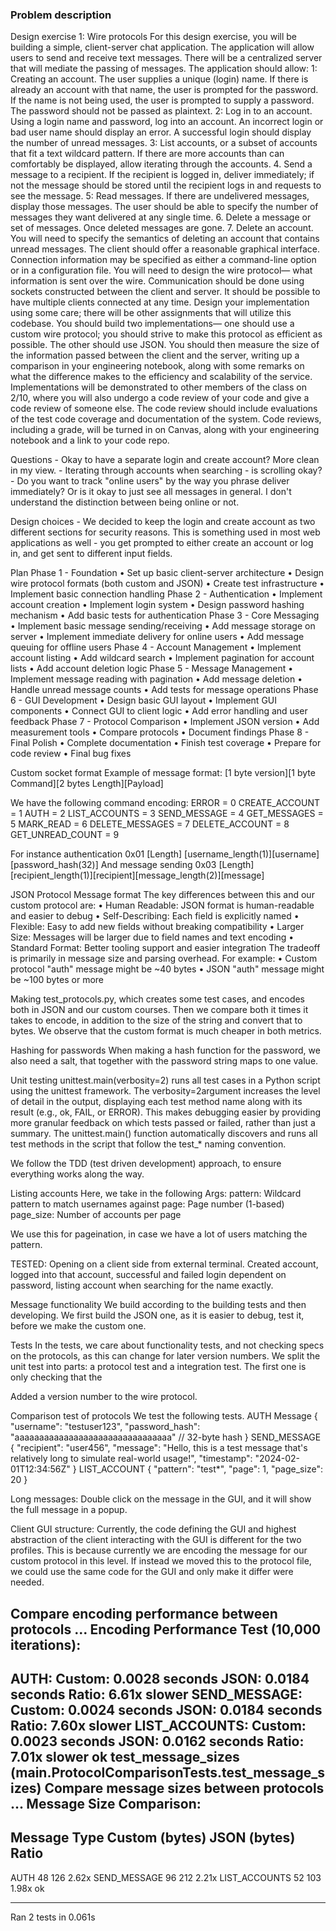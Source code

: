 ### Problem description
Design exercise 1: Wire protocols
For this design exercise, you will be building a simple, client-server chat application. The application will allow users to send and receive text messages. There will be a centralized server that will mediate the passing of messages. The application should allow:
1: Creating an account. The user supplies a unique (login) name. If there is already an account with that name, the user is prompted for the password. If the name is not being used, the user is prompted to supply a password. The password should not be passed as plaintext.
2: Log in to an account. Using a login name and password, log into an account. An incorrect login or bad user name should display an error. A successful login should display the number of unread messages.
3: List accounts, or a subset of accounts that fit a text wildcard pattern. If there are more accounts than can comfortably be displayed, allow iterating through the accounts.
4. Send a message to a recipient. If the recipient is logged in, deliver immediately; if not the message should be stored until the recipient logs in and requests to see the message.
5: Read messages. If there are undelivered messages, display those messages. The user should be able to specify the number of messages they want delivered at any single time.
6. Delete a message or set of messages. Once deleted messages are gone.
7. Delete an account. You will need to specify the semantics of deleting an account that contains unread messages.
The client should offer a reasonable graphical interface. Connection information may be specified as either a command-line option or in a configuration file.
You will need to design the wire protocol— what information is sent over the wire. Communication should be done using sockets constructed between the client and server. It should be possible to have multiple clients connected at any time. Design your implementation using some care; there will be other assignments that will utilize this codebase.
You should build two implementations— one should use a custom wire protocol; you should strive to make this protocol as efficient as possible. The other should use JSON. You should then measure the size of the information passed between the client and the server, writing up a comparison in your engineering notebook, along with some remarks on what the difference makes to the efficiency and scalability of the service.
Implementations will be demonstrated to other members of the class on 2/10, where you will also undergo a code review of your code and give a code review of someone else. The code review should include evaluations of the test code coverage and documentation of the system. Code reviews, including a grade, will be turned in on Canvas, along with your engineering notebook and a link to your code repo.

Questions
	- Okay to have a separate login and create account? More clean in my view.
	- Iterating through accounts when searching - is scrolling okay?
	- Do you want to track "online users" by the way you phrase deliver immediately? Or is it okay to just see all messages in general. I don't understand the distinction between being online or not.


Design choices
	- We decided to keep the login and create account as two different sections for security reasons. This is something used in most web applications as well - you get prompted to either create an account or log in, and get sent to different input fields.


Plan
Phase 1 - Foundation 
	• Set up basic client-server architecture
	• Design wire protocol formats (both custom and JSON)
	• Create test infrastructure
	• Implement basic connection handling
Phase 2 - Authentication 
	• Implement account creation
	• Implement login system
	• Design password hashing mechanism
	• Add basic tests for authentication
Phase 3 - Core Messaging 
	• Implement basic message sending/receiving
	• Add message storage on server
	• Implement immediate delivery for online users
	• Add message queuing for offline users
Phase 4 - Account Management 
	• Implement account listing
	• Add wildcard search
	• Implement pagination for account lists
	• Add account deletion logic
Phase 5 - Message Management 
	• Implement message reading with pagination
	• Add message deletion
	• Handle unread message counts
	• Add tests for message operations
Phase 6 - GUI Development 
	• Design basic GUI layout
	• Implement GUI components
	• Connect GUI to client logic
	• Add error handling and user feedback
Phase 7 - Protocol Comparison 
	• Implement JSON version
	• Add measurement tools
	• Compare protocols
	• Document findings
Phase 8 - Final Polish 
	• Complete documentation
	• Finish test coverage
	• Prepare for code review
	• Final bug fixes


Custom socket format
Example of message format:
[1 byte version][1 byte Command][2 bytes Length][Payload]

We have the following command encoding:
    ERROR = 0
    CREATE_ACCOUNT = 1
    AUTH = 2
    LIST_ACCOUNTS = 3
    SEND_MESSAGE = 4
    GET_MESSAGES = 5
    MARK_READ = 6
    DELETE_MESSAGES = 7
    DELETE_ACCOUNT = 8
    GET_UNREAD_COUNT = 9

For instance authentication
0x01 [Length] [username_length(1)][username][password_hash(32)]
And message sending
0x03 [Length] [recipient_length(1)][recipient][message_length(2)][message]


JSON Protocol Message format
The key differences between this and our custom protocol are:
	• Human Readable: JSON format is human-readable and easier to debug
	• Self-Describing: Each field is explicitly named
	• Flexible: Easy to add new fields without breaking compatibility
	• Larger Size: Messages will be larger due to field names and text encoding
	• Standard Format: Better tooling support and easier integration
The tradeoff is primarily in message size and parsing overhead. For example:
	• Custom protocol "auth" message might be ~40 bytes
	• JSON "auth" message might be ~100 bytes or more


Making test_protocols.py, which creates some test cases, and encodes both in JSON and our custom courses. Then we compare both it times it takes to encode, in addition to the size of the string and convert that to bytes. We observe that the custom format is much cheaper in both metrics.

Hashing for passwords
When making a hash function for the password, we also need a salt, that together with the password string maps to one value.

Unit testing
unittest.main(verbosity=2) runs all test cases in a Python script using the unittest framework. The verbosity=2argument increases the level of detail in the output, displaying each test method name along with its result (e.g., ok, FAIL, or ERROR). This makes debugging easier by providing more granular feedback on which tests passed or failed, rather than just a summary. The unittest.main() function automatically discovers and runs all test methods in the script that follow the test_* naming convention.

We follow the TDD (test driven development) approach, to ensure everything works along the way.


Listing accounts
Here, we take in the following Args:
            pattern: Wildcard pattern to match usernames against
            page: Page number (1-based)
            page_size: Number of accounts per page

We use this for pageination, in case we have a lot of users matching the pattern.


TESTED:
Opening on a client side from external terminal. Created account, logged into that account, successful and failed login dependent on password, listing account when searching for the name exactly.


Message functionality
We build according to the building tests and then developing. We first build the JSON one, as it is easier to debug, test it, before we make the custom one.



Tests
In the tests, we care about functionality tests, and not checking specs on the protocols, as this can change for later version numbers. We split the unit test into parts: a protocol test and a integration test. The first one is only checking that the 

Added a version number to the wire protocol.


Comparison test of protocols
We test the following tests.
AUTH Message
{
    "username": "testuser123",
    "password_hash": "aaaaaaaaaaaaaaaaaaaaaaaaaaaaaaaa"  // 32-byte hash
}
SEND_MESSAGE
{
    "recipient": "user456",
    "message": "Hello, this is a test message that's relatively long to simulate real-world usage!",
    "timestamp": "2024-02-01T12:34:56Z"
}
LIST_ACCOUNT
{
    "pattern": "test*",
    "page": 1,
    "page_size": 20
}


Long messages: Double click on the message in the GUI, and it will show the full message in a popup.

Client GUI structure: Currently, the code defining the GUI and highest abstraction of the client interacting with the GUI is different for the two profiles. This is because currently we are encoding the message for our custom protocol in this level. If instead we moved this to the protocol file, we could use the same code for the GUI and only make it differ were needed.



Compare encoding performance between protocols ... 
Encoding Performance Test (10,000 iterations):
------------------------------------------------------------
AUTH:
  Custom: 0.0028 seconds
  JSON:   0.0184 seconds
  Ratio:  6.61x slower
SEND_MESSAGE:
  Custom: 0.0024 seconds
  JSON:   0.0184 seconds
  Ratio:  7.60x slower
LIST_ACCOUNTS:
  Custom: 0.0023 seconds
  JSON:   0.0162 seconds
  Ratio:  7.01x slower
ok
test_message_sizes (__main__.ProtocolComparisonTests.test_message_sizes)
Compare message sizes between protocols ... 
Message Size Comparison:
------------------------------------------------------------
Message Type         Custom (bytes)  JSON (bytes)    Ratio     
------------------------------------------------------------
AUTH                 48              126             2.62x
SEND_MESSAGE         96              212             2.21x
LIST_ACCOUNTS        52              103             1.98x
ok

----------------------------------------------------------------------
Ran 2 tests in 0.061s
